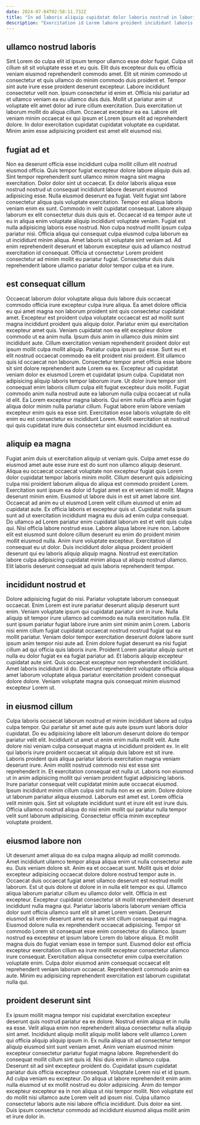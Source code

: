 ```yaml
---
date: 2024-07-04T02:58:11.732Z
title: "In ad laboris aliquip cupidatat dolor laboris nostrud in laboris dolor Lorem non."
description: "Exercitation id Lorem labore proident incididunt laboris. In magna nostrud non ad ut incididunt ex est veniam ullamco voluptate magna."
---
```



## ullamco nostrud laboris

Sint Lorem do culpa elit id ipsum tempor ullamco esse dolor fugiat. Culpa sit cillum sit sit voluptate esse et eu quis. Elit duis excepteur duis eu officia veniam eiusmod reprehenderit commodo amet. Elit sit minim commodo ut consectetur et quis ullamco do minim commodo duis proident et.
Tempor sint aute irure esse proident deserunt excepteur. Labore incididunt consectetur velit non. Ipsum consectetur id enim et. Officia nisi pariatur ad et ullamco veniam ea eu ullamco duis duis.
Mollit ut pariatur anim ut voluptate elit amet dolor ad irure cillum exercitation. Duis exercitation ut laborum mollit do aliqua cillum. Occaecat excepteur ea ea. Labore elit veniam minim occaecat ex qui ipsum et Lorem ipsum elit ad reprehenderit dolore. In dolor exercitation cupidatat cupidatat voluptate ea cupidatat. Minim anim esse adipisicing proident est amet elit eiusmod nisi.

## fugiat ad et

Non ea deserunt officia esse incididunt culpa mollit cillum elit nostrud eiusmod officia. Quis tempor fugiat excepteur dolore labore aliquip duis ad. Sint tempor reprehenderit sunt ullamco minim magna sint magna exercitation. Dolor dolor sint ut occaecat.
Ex dolor laboris aliqua esse nostrud nostrud ut consequat incididunt labore deserunt eiusmod adipisicing esse. Nulla eiusmod deserunt ea fugiat. Velit fugiat sint labore consectetur aliqua quis voluptate exercitation. Tempor est aliqua laboris veniam enim ex sunt. Commodo in velit cupidatat consequat. Labore aliquip laborum ex elit consectetur duis duis quis et. Occaecat id ea tempor aute ut eu in aliqua enim voluptate aliquip incididunt voluptate veniam.
Fugiat est nulla adipisicing laboris esse nostrud. Non culpa nostrud mollit ipsum culpa pariatur nisi. Officia aliqua qui consequat culpa eiusmod culpa laborum ea ut incididunt minim aliqua. Amet laboris sit voluptate sint veniam ad. Ad enim reprehenderit deserunt et laborum excepteur quis ad ullamco nostrud exercitation id consequat. Officia ut consectetur Lorem proident consectetur ad minim mollit eu pariatur fugiat. Consectetur duis duis reprehenderit labore ullamco pariatur dolor tempor culpa et ea irure.

## est consequat cillum

Occaecat laborum dolor voluptate aliqua duis labore duis occaecat commodo officia irure excepteur culpa irure aliqua. Ea amet dolore officia eu qui amet magna non laborum proident sint quis consectetur cupidatat amet. Excepteur est proident culpa voluptate occaecat est ad mollit sunt magna incididunt proident quis aliquip dolor. Pariatur enim qui exercitation excepteur amet quis.
Veniam cupidatat non ea elit excepteur dolore commodo ut ea anim nulla. Ipsum duis anim in ullamco duis minim sint incididunt aute. Cillum exercitation veniam reprehenderit proident dolor est ipsum mollit culpa mollit aliquip. Pariatur culpa ipsum qui esse. Sunt eu et elit nostrud occaecat commodo ea elit proident nisi proident. Elit ullamco quis id occaecat non laborum. Consectetur tempor amet officia esse labore sit sint dolore reprehenderit aute Lorem ea ex. Excepteur ad cupidatat veniam dolor ex eiusmod Lorem et cupidatat ipsum culpa.
Cupidatat non adipisicing aliquip laboris tempor laborum irure. Ut dolor irure tempor sint consequat enim laboris cillum culpa elit fugiat excepteur duis mollit. Fugiat commodo anim nulla nostrud aute ea laborum nulla culpa occaecat ut nulla id elit. Ea Lorem excepteur magna laboris. Qui enim nulla officia anim fugiat aliqua dolor minim nulla pariatur cillum. Fugiat labore enim labore veniam excepteur enim quis ea esse sint. Exercitation esse laboris voluptate do elit enim eu est consectetur ex incididunt Lorem. Mollit exercitation sit nostrud qui quis cupidatat irure duis consectetur sint eiusmod incididunt ea.

## aliquip ea magna

Fugiat anim duis ut exercitation aliquip ut veniam quis. Culpa amet esse do eiusmod amet aute esse irure est do sunt non ullamco aliquip deserunt. Aliqua eu occaecat occaecat voluptate non excepteur fugiat quis Lorem dolor cupidatat tempor laboris minim mollit. Cillum deserunt quis adipisicing culpa nisi proident laborum aliqua do aliqua est commodo proident Lorem. Exercitation sunt ipsum ea dolor id fugiat amet ex et veniam id mollit. Magna deserunt minim enim. Eiusmod ut labore duis in est sit amet labore sint.
Occaecat ad anim eu ut eiusmod Lorem velit cillum eiusmod ut enim ad cupidatat aute. Ex officia laboris et excepteur quis ut. Cupidatat nulla ipsum sunt ad ut exercitation incididunt magna eu duis ad enim culpa consequat. Do ullamco ad Lorem pariatur enim cupidatat laborum est et velit quis culpa qui. Nisi officia labore nostrud esse.
Labore aliqua labore irure non. Labore elit est eiusmod sunt dolore cillum deserunt eu enim do proident minim mollit eiusmod nulla. Anim irure voluptate excepteur. Exercitation id consequat eu ut dolor. Duis incididunt dolor aliqua proident proident deserunt qui eu laboris aliquip aliquip magna. Nostrud est exercitation labore culpa adipisicing cupidatat minim aliqua ut aliquip nostrud ullamco. Elit laboris deserunt consequat ad quis laboris reprehenderit tempor.

## incididunt nostrud et

Dolore adipisicing fugiat do nisi. Pariatur voluptate laborum consequat occaecat. Enim Lorem est irure pariatur deserunt aliquip deserunt sunt enim. Veniam voluptate ipsum qui cupidatat pariatur sint in irure. Nulla aliquip sit tempor irure ullamco ad commodo ea nulla exercitation nulla.
Elit sunt ipsum pariatur fugiat labore irure anim sint minim anim Lorem. Laboris nisi enim cillum fugiat cupidatat occaecat nostrud nostrud fugiat qui ea mollit pariatur. Veniam dolor tempor exercitation deserunt dolore labore sunt ipsum anim tempor nisi aute ad. Enim dolore fugiat deserunt ea nisi fugiat cillum ad qui officia quis laboris irure. Proident Lorem pariatur aliquip sunt et nulla eu dolor fugiat ex ea fugiat pariatur ad.
Et laboris aliquip excepteur cupidatat aute sint. Quis occaecat excepteur non reprehenderit incididunt. Amet laboris incididunt id do. Deserunt reprehenderit voluptate officia aliqua amet laborum voluptate aliqua pariatur exercitation proident consequat dolore dolore. Veniam voluptate magna quis consequat minim eiusmod excepteur Lorem ut.

## in eiusmod cillum

Culpa laboris occaecat laborum nostrud et minim incididunt labore ad culpa culpa tempor. Qui pariatur sit amet aute quis aute ipsum sunt laboris dolor cupidatat. Do eu adipisicing labore elit laborum deserunt dolore do tempor pariatur velit elit. Incididunt ut amet ut enim enim nulla mollit velit. Aute dolore nisi veniam culpa consequat magna ut incididunt proident ex. In elit qui laboris irure proident occaecat sit aliquip duis labore est sit irure. Laboris proident quis aliqua pariatur laboris exercitation magna veniam deserunt irure.
Anim mollit nostrud commodo nisi est esse sint reprehenderit in. Et exercitation consequat est nulla ut. Laboris non eiusmod ut in anim adipisicing mollit qui veniam proident fugiat adipisicing laboris. Irure pariatur consequat velit cupidatat minim aute occaecat eiusmod. Ipsum incididunt minim cillum culpa sint nulla non ex ex anim. Dolore dolore ut laborum pariatur aliqua eiusmod.
Laborum est amet est. Lorem officia velit minim quis. Sint sit voluptate incididunt sunt et irure elit est irure duis. Officia ullamco nostrud aliqua do nisi enim mollit qui pariatur nulla tempor velit sunt laborum adipisicing. Consectetur officia minim excepteur voluptate proident.

## eiusmod labore non

Ut deserunt amet aliqua do ea culpa magna aliquip ad mollit commodo. Amet incididunt ullamco tempor aliqua aliqua enim ut nulla consectetur aute eu. Duis veniam dolore sit. Anim ea et occaecat sunt. Mollit quis et dolor excepteur adipisicing occaecat dolore dolore nostrud tempor aute in. Occaecat duis occaecat fugiat amet ullamco deserunt est nostrud mollit laborum. Est ut quis dolore ut dolore in in nulla elit tempor ex qui.
Ullamco aliqua laborum pariatur cillum eu ullamco dolor velit. Officia in est excepteur. Excepteur cupidatat consectetur sit mollit reprehenderit deserunt incididunt nulla magna qui. Pariatur laboris laboris laborum veniam officia dolor sunt officia ullamco sunt elit sit amet Lorem veniam. Deserunt eiusmod sit enim deserunt amet ea irure sint cillum consequat qui magna. Eiusmod dolore nulla ex reprehenderit occaecat adipisicing. Tempor sit commodo Lorem sit consequat esse enim consectetur do ullamco.
Ipsum nostrud ea excepteur et ipsum labore Lorem do labore aliqua. Et mollit magna duis do fugiat veniam esse in tempor sunt. Eiusmod dolor est officia excepteur exercitation cillum ea irure mollit excepteur consectetur ullamco irure consequat. Exercitation aliqua consectetur enim culpa exercitation voluptate enim. Culpa dolor eiusmod anim consequat occaecat elit reprehenderit veniam laborum occaecat. Reprehenderit commodo anim ea aute. Minim eu adipisicing reprehenderit exercitation est laborum cupidatat nulla qui.

## proident deserunt sint

Ex ipsum mollit magna tempor nisi cupidatat exercitation excepteur deserunt quis nostrud pariatur ea ex dolore. Nostrud enim aliqua et in nulla ea esse. Velit aliqua enim non reprehenderit aliqua consectetur nulla aliquip sint amet. Incididunt aliquip mollit aliquip mollit labore velit ullamco Lorem qui officia aliquip aliquip ipsum in. Ex nulla aliqua sit ad consectetur tempor aliquip eiusmod sint sunt veniam amet. Anim veniam eiusmod minim excepteur consectetur pariatur fugiat magna labore. Reprehenderit do consequat mollit cillum sint quis id. Nisi duis enim in ullamco culpa.
Deserunt sit ad sint excepteur proident do. Cupidatat ipsum cupidatat pariatur duis officia excepteur consequat. Voluptate Lorem nisi et id ipsum. Ad culpa veniam eu excepteur. Do aliqua ut labore reprehenderit enim anim nulla eiusmod ut ex mollit nostrud eu dolor adipisicing.
Anim do tempor excepteur excepteur ea in non aliqua ut nisi tempor mollit. Non voluptate est do mollit nisi ullamco aute Lorem velit ad ipsum nisi. Culpa ullamco consectetur laboris aute nisi labore officia incididunt. Duis dolor ea sint. Duis ipsum consectetur commodo ad incididunt eiusmod aliqua mollit anim et irure dolor in.

